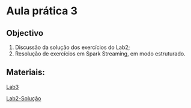 # Aula prática 3

## Objectivo

1. Discussão da solução dos exercícios do Lab2;
2. Resolução de exercícios em Spark Streaming, em modo estruturado.

## Materiais:

[Lab3](https://github.com/smduarte/ps2023/blob/main/lab3/ps2023_lab3.ipynb)

[Lab2-Solução](https://github.com/smduarte/ps2023/blob/main/lab3/ps2023_lab2_sol.ipynb)

